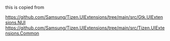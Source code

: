 this is copied from

https://github.com/Samsung/Tizen.UIExtensions/tree/main/src/Gtk.UIExtensions.NUI
https://github.com/Samsung/Tizen.UIExtensions/tree/main/src/Tizen.UIExtensions.Common